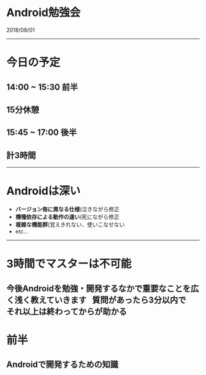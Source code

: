 # Android勉強会
2018/08/01

---
# 今日の予定
## 14:00 ~ 15:30 前半
## 15分休憩
## 15:45 ~ 17:00 後半

## 計3時間

---

# Androidは深い
* **バージョン毎に異なる仕様**(泣きながら修正
* **機種依存による動作の違い**(死にながら修正
* **複雑な機能群**(覚えきれない、使いこなせない
* etc...

---
# 3時間でマスターは不可能
今後Androidを勉強・開発するなかで重要なことを広く浅く教えていきます  
質問があったら3分以内で　それ以上は終わってからが助かる
---

# 前半
Androidで開発するための知識
---
